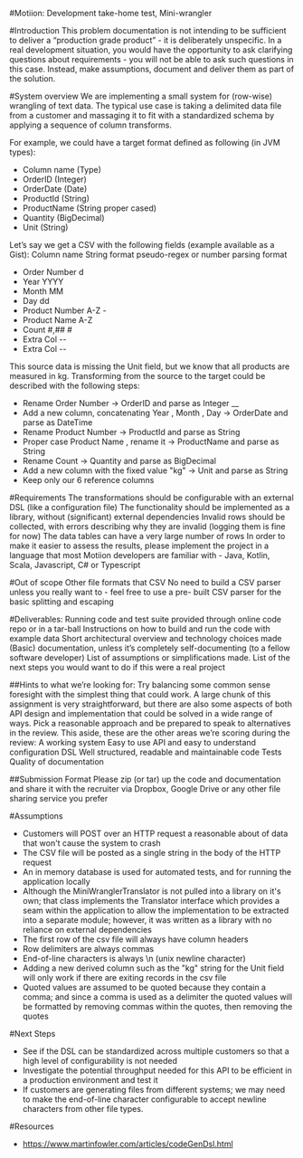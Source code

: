 #Motiion: Development take-home test, Mini-wrangler

#Introduction 
This problem documentation is not intending to be sufficient to deliver a “production grade product” - 
it is deliberately unspecific. In a real development situation, you would have the opportunity to ask 
clarifying questions about requirements - you will not be able to ask such questions in this case. 
Instead, make assumptions, document and deliver them as part of the solution. 

#System overview 
We are implementing a small system for (row-wise) wrangling of text data. The typical use case is 
taking a delimited data file from a customer and massaging it to fit with a standardized schema by 
applying a sequence of column transforms. 

For example, we could have a target format defined as following (in JVM types): 
- Column name (Type)
- OrderID (Integer)
- OrderDate (Date)
- ProductId (String)
- ProductName (String proper cased)
- Quantity (BigDecimal)
- Unit (String)

Let’s say we get a CSV with the following fields (example available as a Gist): 
Column name String format pseudo-regex or number parsing format 

- Order Number d 
- Year YYYY 
- Month MM 
- Day dd 
- Product Number A-Z - 
- Product Name A-Z 
- Count #,## # 
- Extra Col -- 
- Extra Col -- 

This source data is missing the Unit field, but we know that all products are measured in kg. 
Transforming from the source to the target could be described with the following steps: 
- Rename Order Number → OrderID and parse as Integer __
- Add a new column, concatenating Year , Month , Day → OrderDate and parse as DateTime 
- Rename Product Number → ProductId and parse as String 
- Proper case Product Name , rename it → ProductName and parse as String 
- Rename Count → Quantity and parse as BigDecimal 
- Add a new column with the fixed value "kg" → Unit and parse as String 
- Keep only our 6 reference columns 

#Requirements 
The transformations should be configurable with an external DSL (like a configuration file) 
The functionality should be implemented as a library, without (significant) external dependencies 
Invalid rows should be collected, with errors describing why they are invalid (logging them is fine for now) 
The data tables can have a very large number of rows In order to make it easier to assess the results, 
please implement the project in a language that most Motiion developers are familiar with - 
Java, Kotlin, Scala, Javascript, C# or Typescript 

#Out of scope 
Other file formats that CSV 
No need to build a CSV parser unless you really want to - feel free to use a pre- built CSV parser for 
the basic splitting and escaping 

#Deliverables:
Running code and test suite provided through online code repo or in a tar-ball 
Instructions on how to build and run the code with example data Short architectural overview and technology 
choices made (Basic) documentation, unless it’s completely self-documenting (to a fellow software developer) 
List of assumptions or simplifications made. List of the next steps you would want to do if this were a real project 

##Hints to what we’re looking for: 
Try balancing some common sense foresight with the simplest thing that could work. A large chunk of this assignment 
is very straightforward, but there are also some aspects of both API design and implementation that could be solved 
in a wide range of ways. Pick a reasonable approach and be prepared to speak to alternatives in the review. 
This aside, these are the other areas we’re scoring during the review: A working system Easy to use API and easy to 
understand configuration DSL Well structured, readable and maintainable code Tests Quality of documentation 

##Submission Format
Please zip (or tar) up the code and documentation and share it with the recruiter via 
Dropbox, Google Drive or any other file sharing service you prefer 

#Assumptions
- Customers will POST over an HTTP request a reasonable about of data that won't cause the system to crash
- The CSV file will be posted as a single string in the body of the HTTP request
- An in memory database is used for automated tests, and for running the application locally
- Although the MiniWranglerTranslator is not pulled into a library on it's own; that class implements 
the Translator interface which provides a seam within the application to allow the implementation to be 
extracted into a separate module; however, it was written as a library with no reliance on external dependencies
- The first row of the csv file will always have column headers
- Row delimiters are always commas
- End-of-line characters is always \n (unix newline character)
- Adding a new derived column such as the "kg" string for the Unit field will only work if there are exiting 
records in the csv file
- Quoted values are assumed to be quoted because they contain a comma; and since a comma is used as a delimiter
the quoted values will be formatted by removing commas within the quotes, then removing the quotes

#Next Steps
- See if the DSL can be standardized across multiple customers so that a high level of configurability is not needed
- Investigate the potential throughput needed for this API to be efficient in a production environment and test it 
- If customers are generating files from different systems; we may need to make the end-of-line character configurable 
to accept newline characters from other file types.

#Resources
- https://www.martinfowler.com/articles/codeGenDsl.html
